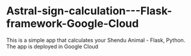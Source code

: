 # Astral-sign-calculation---Flask-framework-Google-Cloud
This is a simple app that calculates your Shendu Animal - Flask, Python. The app is deployed in Google Cloud
